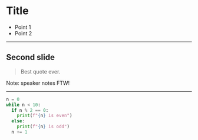 # Title

- Point 1
- Point 2

---

## Second slide

> Best quote ever.

Note: speaker notes FTW!

---

```python [1|3-6]
n = 0
while n < 10:
  if n % 2 == 0:
    print(f"{n} is even")
  else:
    print(f"{n} is odd")
  n += 1
```